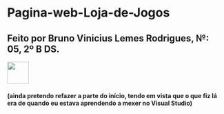 # Pagina-web-Loja-de-Jogos

## Feito por Bruno Vinicius Lemes Rodrigues, №: 05, 2º B DS. 
<img height="50px" src="vetor-de-ícone-perfil-do-avatar-padrão-imagem-símbolo-usuário-mídia-social-209498286.webp">

#### (ainda pretendo refazer a parte do início, tendo em vista que o que fiz lá era de quando eu estava aprendendo a mexer no Visual Studio)

